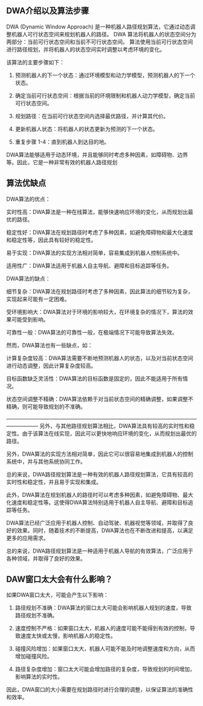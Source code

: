 ## DWA介绍以及算法步骤
DWA (Dynamic Window Approach) 是一种机器人路径规划算法，它通过动态调整机器人可行状态空间来规划机器人的路径。 DWA 算法将机器人的状态空间分为两部分：当前可行状态空间和当前不可行状态空间。 算法使用当前可行状态空间进行路径规划，并将机器人的状态空间实时调整以考虑环境的变化。

该算法的主要步骤如下：

1. 预测机器人的下一个状态：通过环境模型和动力学模型，预测机器人的下一个状态。

2. 确定当前可行状态空间：根据当前的环境限制和机器人动力学模型，确定当前可行状态空间。

3. 规划路径：在当前可行状态空间内选择最优路径，并计算其代价。

4. 更新机器人状态：将机器人的状态更新为预测的下一个状态。

5. 重复步骤 1-4：直到机器人到达目的地。

DWA算法能够适用于动态环境，并且能够同时考虑多种因素，如障碍物、边界等。因此，它是一种非常有效的机器人路径规划


## 算法优缺点
DWA算法的优点：

实时性高：DWA算法是一种在线算法，能够快速响应环境的变化，从而规划出最优的路径。

稳定性好：DWA算法在规划路径时考虑了多种因素，如避免障碍物和最大化速度和稳定性等，因此具有较好的稳定性。

易于实现：DWA算法的实现方法相对简单，容易集成到机器人控制系统中。

适用性广：DWA算法适用于机器人自主导航、避障和目标追踪等任务。

DWA算法的缺点：

细节复杂：DWA算法在规划路径时考虑了多种因素，因此算法的细节较为复杂，实现起来可能有一定困难。

受环境影响大：DWA算法对于环境的影响较大，在环境复杂的情况下，算法的效果可能受到影响。

可靠性一般：DWA算法的可靠性一般，在极端情况下可能导致算法失效。



然而，DWA算法也有一些缺点，如：

计算复杂度较高：DWA算法需要不断地预测机器人的状态，以及对当前状态空间进行动态调整，因此计算复杂度较高。

目标函数缺乏灵活性：DWA算法的目标函数是固定的，因此不能适用于所有情况。

状态空间调整不精确：DWA算法依赖于对当前状态空间的精确调整，如果调整不精确，则可能导致规划的不准确。

——————————————————————————————————————————
另外，与其他路径规划算法相比，DWA算法具有较高的实时性和稳定性。由于该算法在线实现，因此可以更快地响应环境的变化，从而规划出最优的路径。

另外，DWA算法的实现方法相对简单，因此它可以很容易地集成到机器人的控制系统中，并与其他系统协同工作。

总的来说，DWA路径规划算法是一种有效的机器人路径规划算法，它具有较高的实时性和稳定性，并且易于实现和集成。

此外，DWA算法在规划机器人的路径时可以考虑多种因素，如避免障碍物、最大化速度和稳定性等。这使得DWA算法特别适用于机器人自主导航、避障和目标追踪等任务。

DWA算法已经广泛应用于机器人控制、自动驾驶、机器视觉等领域，并取得了良好的效果。同时，随着技术的不断提高，DWA算法也在不断改进和提高，以满足更多的应用需求。

总的来说，DWA路径规划算法是一种适用于机器人导航的有效算法，广泛应用于各种领域，并取得了良好的效果。

## DAW窗口太大会有什么影响？
如果DWA窗口太大，可能会产生以下影响：

1. 路径规划不准确：DWA算法的窗口太大可能会影响机器人规划的速度，导致路径规划不准确。

2. 速度控制不严格：如果窗口太大，机器人的速度可能不能得到有效的控制，导致速度太快或太慢，影响机器人的稳定性。

3. 碰撞风险增加：如果窗口太大，机器人可能不能及时地调整速度和方向，从而增加碰撞风险。

4. 路径复杂度增加：窗口太大可能会增加路径的复杂度，导致规划的时间增加，影响算法的实时性。

因此，DWA窗口的大小需要在规划路径时进行合理的调整，以保证算法的准确性和效率。